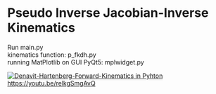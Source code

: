 # Pseudo Inverse Jacobian-Inverse Kinematics
Run main.py<br/>
kinematics function: p_fkdh.py<br/>
running MatPlotlib on GUI PyQt5: mplwidget.py<br/>

[![Denavit-Hartenberg-Forward-Kinematics in Pyhton](https://raw.githubusercontent.com/myindrata/Pseudo-Inverse-Jacobian-Inverse-Kinematics/main/img.jpg)](https://youtu.be/relkgSmgAvQ)
https://youtu.be/relkgSmgAvQ
 
